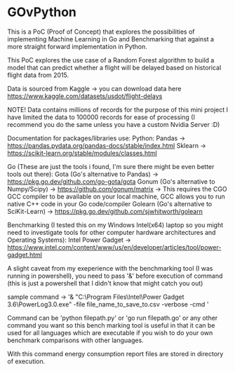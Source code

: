 # GOvPython

This is a PoC (Proof of Concept) that explores the possibilities of implementing Machine Learning in Go and Benchmarking that against a more straight forward implementation in Python.

This PoC explores the use case of a Random Forest algorithm to build a model that can predict whether a flight will be delayed based on historical flight data from 2015.

Data is sourced from Kaggle -> you can download data here https://www.kaggle.com/datasets/usdot/flight-delays

NOTE! Data contains millions of records for the purpose of this mini project I have limited the data to 100000 records for ease of processing (I recommend you do the same unless you have a custom Nvidia Server :D)

Documentation for packages/libraries use:
Python:
Pandas -> https://pandas.pydata.org/pandas-docs/stable/index.html
Sklearn -> https://scikit-learn.org/stable/modules/classes.html

Go (These are just the tools i found, I'm sure there might be even better tools out there):
Gota (Go's alternative to Pandas) -> https://pkg.go.dev/github.com/go-gota/gota
Gonum (Go's alternative to Numpy/Scipy) -> https://github.com/gonum/matrix -> This requires the CGO GCC compiler to be available on your local machine, GCC allows you to run native C++ code in your Go code/compiler
Golearn (Go's alternative to SciKit-Learn) -> https://pkg.go.dev/github.com/sjwhitworth/golearn

Benchmarking (I tested this on my Windows Intel(x64) laptop so you might need to investigate tools for other computer hardware architectures and Operating Systems):
Intel Power Gadget -> https://www.intel.com/content/www/us/en/developer/articles/tool/power-gadget.html

A slight caveat from my exeperience with the benchmarking tool (I was running in powershell), you need to pass '&' before execution of command (this is just a powershell that I didn't know that might catch you out)

sample command -> '& "C:\Program Files\Intel\Power Gadget 3.6\PowerLog3.0.exe" -file file_name_to_save_to.csv -verbose -cmd <place command to execute here>'

Command can be 'python filepath.py' or 'go run filepath.go' or any other command you want so this bench marking tool is useful in that it can be used for all languages which are executable if you wish to do your own benchmark comparisons with other languages.

With this command energy consumption report files are stored in directory of execution.

